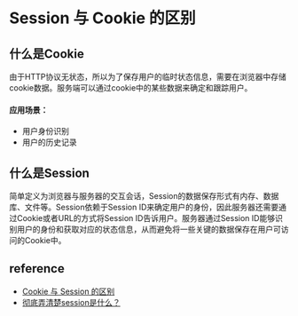 # Session 与 Cookie 的区别

## 什么是Cookie

由于HTTP协议无状态，所以为了保存用户的临时状态信息，需要在浏览器中存储cookie数据。服务端可以通过cookie中的某些数据来确定和跟踪用户。

#### 应用场景：

- 用户身份识别
- 用户的历史记录

## 什么是Session

简单定义为浏览器与服务器的交互会话，Session的数据保存形式有内存、数据库、文件等。Session依赖于Session ID来确定用户的身份，因此服务器还需要通过Cookie或者URL的方式将Session ID告诉用户。服务器通过Session ID能够识别用户的身份和获取对应的状态信息，从而避免将一些关键的数据保存在用户可访问的Cookie中。

## reference

- [Cookie 与 Session 的区别](https://juejin.im/entry/5766c29d6be3ff006a31b84e)
- [彻底弄清楚session是什么？](https://blog.csdn.net/think2me/article/details/38726429)

